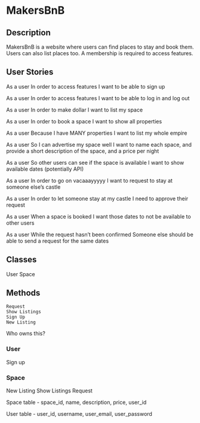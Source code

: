 # MakersBnB

## Description

MakersBnB is a website where users can find places to stay and book them. Users can also list places too. A membership is required to access features.

## User Stories

As a user
In order to access features
I want to be able to sign up

As a user
In order to access features
I want to be able to log in and log out

As a user
In order to make dollar
I want to list my space

As a user
In order to book a space
I want to show all properties

As a user
Because I have MANY properties
I want to list my whole empire

As a user
So I can advertise my space well
I want to name each space, and provide a short description of the space, and a price per night

As a user
So other users can see if the space is available
I want to show available dates (potentially API)

As a user
In order to go on vacaaayyyyy
I want to request to stay at someone else’s castle

As a user
In order to let someone stay at my castle
I need to approve their request

As a user
When a space is booked
I want those dates to not be available to other users

As a user
While the request hasn’t been confirmed
Someone else should be able to send a request for the same dates



## Classes
User
Space

## Methods
	Request
	Show Listings
	Sign Up
	New Listing


Who owns this?

### User
Sign up


### Space
New Listing
Show Listings
Request


Space table - space_id, name, description, price, user_id

User table - user_id, username, user_email, user_password

